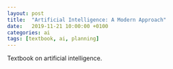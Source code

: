 ```yaml
---
layout: post
title:  "Artificial Intelligence: A Modern Approach"
date:   2019-11-21 10:00:00 +0100
categories: ai
tags: [textbook, ai, planning]
---
```


Textbook on artificial intelligence.
